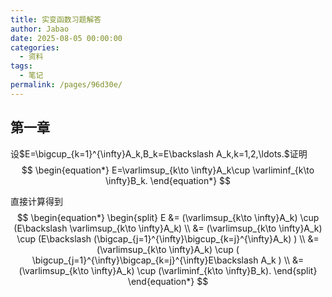 ```yaml
---
title: 实变函数习题解答
author: Jabao
date: 2025-08-05 00:00:00
categories: 
  - 资料
tags: 
  - 笔记
permalink: /pages/96d30e/
---
```

## 第一章
设$E=\bigcup_{k=1}^{\infty}A_k,B_k=E\backslash A_k,k=1,2,\ldots.$证明
$$
\begin{equation*}
    E=\varlimsup_{k\to \infty}A_k\cup \varliminf_{k\to \infty}B_k.
\end{equation*}
$$

直接计算得到
$$
\begin{equation*}
    \begin{split}
        E &= (\varlimsup_{k\to \infty}A_k) \cup (E\backslash \varlimsup_{k\to \infty}A_k) \\
            &= (\varlimsup_{k\to \infty}A_k) \cup (E\backslash (\bigcap_{j=1}^{\infty}\bigcup_{k=j}^{\infty}A_k) ) \\
            &= (\varlimsup_{k\to \infty}A_k) \cup ( \bigcup_{j=1}^{\infty}\bigcap_{k=j}^{\infty}E\backslash A_k ) \\
            &= (\varlimsup_{k\to \infty}A_k) \cup (\varliminf_{k\to \infty}B_k).
    \end{split}
\end{equation*}
$$

